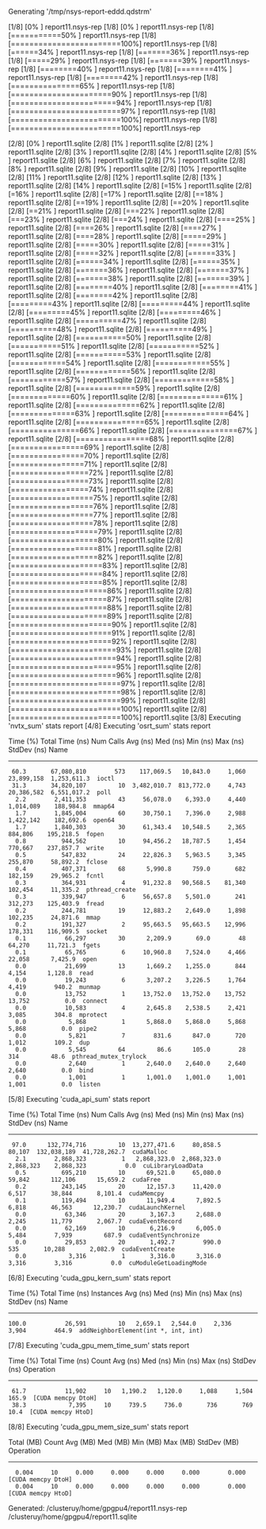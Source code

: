 Generating '/tmp/nsys-report-eddd.qdstrm'
[1/8] [0%                          ] report11.nsys-rep[1/8] [0%                          ] report11.nsys-rep[1/8] [===========50%              ] report11.nsys-rep[1/8] [========================100%] report11.nsys-rep[1/8] [======34%                   ] report11.nsys-rep[1/8] [=======36%                  ] report11.nsys-rep[1/8] [=====29%                    ] report11.nsys-rep[1/8] [=======39%                  ] report11.nsys-rep[1/8] [========40%                 ] report11.nsys-rep[1/8] [========41%                 ] report11.nsys-rep[1/8] [========42%                 ] report11.nsys-rep[1/8] [===============65%          ] report11.nsys-rep[1/8] [======================90%   ] report11.nsys-rep[1/8] [=======================94%  ] report11.nsys-rep[1/8] [========================97% ] report11.nsys-rep[1/8] [========================100%] report11.nsys-rep[1/8] [========================100%] report11.nsys-rep
[2/8] [0%                          ] report11.sqlite[2/8] [1%                          ] report11.sqlite[2/8] [2%                          ] report11.sqlite[2/8] [3%                          ] report11.sqlite[2/8] [4%                          ] report11.sqlite[2/8] [5%                          ] report11.sqlite[2/8] [6%                          ] report11.sqlite[2/8] [7%                          ] report11.sqlite[2/8] [8%                          ] report11.sqlite[2/8] [9%                          ] report11.sqlite[2/8] [10%                         ] report11.sqlite[2/8] [11%                         ] report11.sqlite[2/8] [12%                         ] report11.sqlite[2/8] [13%                         ] report11.sqlite[2/8] [14%                         ] report11.sqlite[2/8] [=15%                        ] report11.sqlite[2/8] [=16%                        ] report11.sqlite[2/8] [=17%                        ] report11.sqlite[2/8] [==18%                       ] report11.sqlite[2/8] [==19%                       ] report11.sqlite[2/8] [==20%                       ] report11.sqlite[2/8] [==21%                       ] report11.sqlite[2/8] [===22%                      ] report11.sqlite[2/8] [===23%                      ] report11.sqlite[2/8] [===24%                      ] report11.sqlite[2/8] [====25%                     ] report11.sqlite[2/8] [====26%                     ] report11.sqlite[2/8] [====27%                     ] report11.sqlite[2/8] [====28%                     ] report11.sqlite[2/8] [=====29%                    ] report11.sqlite[2/8] [=====30%                    ] report11.sqlite[2/8] [=====31%                    ] report11.sqlite[2/8] [=====32%                    ] report11.sqlite[2/8] [======33%                   ] report11.sqlite[2/8] [======34%                   ] report11.sqlite[2/8] [======35%                   ] report11.sqlite[2/8] [=======36%                  ] report11.sqlite[2/8] [=======37%                  ] report11.sqlite[2/8] [=======38%                  ] report11.sqlite[2/8] [=======39%                  ] report11.sqlite[2/8] [========40%                 ] report11.sqlite[2/8] [========41%                 ] report11.sqlite[2/8] [========42%                 ] report11.sqlite[2/8] [=========43%                ] report11.sqlite[2/8] [=========44%                ] report11.sqlite[2/8] [=========45%                ] report11.sqlite[2/8] [=========46%                ] report11.sqlite[2/8] [==========47%               ] report11.sqlite[2/8] [==========48%               ] report11.sqlite[2/8] [==========49%               ] report11.sqlite[2/8] [===========50%              ] report11.sqlite[2/8] [===========51%              ] report11.sqlite[2/8] [===========52%              ] report11.sqlite[2/8] [===========53%              ] report11.sqlite[2/8] [============54%             ] report11.sqlite[2/8] [============55%             ] report11.sqlite[2/8] [============56%             ] report11.sqlite[2/8] [============57%             ] report11.sqlite[2/8] [=============58%            ] report11.sqlite[2/8] [=============59%            ] report11.sqlite[2/8] [=============60%            ] report11.sqlite[2/8] [==============61%           ] report11.sqlite[2/8] [==============62%           ] report11.sqlite[2/8] [==============63%           ] report11.sqlite[2/8] [==============64%           ] report11.sqlite[2/8] [===============65%          ] report11.sqlite[2/8] [===============66%          ] report11.sqlite[2/8] [===============67%          ] report11.sqlite[2/8] [================68%         ] report11.sqlite[2/8] [================69%         ] report11.sqlite[2/8] [================70%         ] report11.sqlite[2/8] [================71%         ] report11.sqlite[2/8] [=================72%        ] report11.sqlite[2/8] [=================73%        ] report11.sqlite[2/8] [=================74%        ] report11.sqlite[2/8] [==================75%       ] report11.sqlite[2/8] [==================76%       ] report11.sqlite[2/8] [==================77%       ] report11.sqlite[2/8] [==================78%       ] report11.sqlite[2/8] [===================79%      ] report11.sqlite[2/8] [===================80%      ] report11.sqlite[2/8] [===================81%      ] report11.sqlite[2/8] [===================82%      ] report11.sqlite[2/8] [====================83%     ] report11.sqlite[2/8] [====================84%     ] report11.sqlite[2/8] [====================85%     ] report11.sqlite[2/8] [=====================86%    ] report11.sqlite[2/8] [=====================87%    ] report11.sqlite[2/8] [=====================88%    ] report11.sqlite[2/8] [=====================89%    ] report11.sqlite[2/8] [======================90%   ] report11.sqlite[2/8] [======================91%   ] report11.sqlite[2/8] [======================92%   ] report11.sqlite[2/8] [=======================93%  ] report11.sqlite[2/8] [=======================94%  ] report11.sqlite[2/8] [=======================95%  ] report11.sqlite[2/8] [=======================96%  ] report11.sqlite[2/8] [========================97% ] report11.sqlite[2/8] [========================98% ] report11.sqlite[2/8] [========================99% ] report11.sqlite[2/8] [========================100%] report11.sqlite[2/8] [========================100%] report11.sqlite
[3/8] Executing 'nvtx_sum' stats report
[4/8] Executing 'osrt_sum' stats report

 Time (%)  Total Time (ns)  Num Calls   Avg (ns)    Med (ns)   Min (ns)   Max (ns)   StdDev (ns)          Name         
 --------  ---------------  ---------  -----------  ---------  --------  ----------  -----------  ---------------------
     60.3       67,080,810        573    117,069.5   10,843.0     1,060  23,899,158  1,253,611.3  ioctl                
     31.3       34,820,107         10  3,482,010.7  813,772.0     4,743  20,386,582  6,551,017.2  poll                 
      2.2        2,411,353         43     56,078.0    6,393.0     4,440   1,014,089    188,984.8  mmap64               
      1.7        1,845,004         60     30,750.1    7,396.0     2,988   1,422,142    182,692.6  open64               
      1.7        1,840,303         30     61,343.4   10,548.5     2,365     884,806    195,218.5  fopen                
      0.8          944,562         10     94,456.2   18,787.5     1,454     770,667    237,857.7  write                
      0.5          547,832         24     22,826.3    5,963.5     3,345     255,870     58,892.2  fclose               
      0.4          407,371         68      5,990.8      759.0       682     182,159     29,965.2  fcntl                
      0.3          364,931          4     91,232.8   90,568.5    81,340     102,454     11,335.2  pthread_create       
      0.3          339,947          6     56,657.8    5,501.0       241     312,273    125,403.9  fread                
      0.2          244,781         19     12,883.2    2,649.0     1,898     102,235     24,871.6  mmap                 
      0.2          191,327          2     95,663.5   95,663.5    12,996     178,331    116,909.5  socket               
      0.1           66,297         30      2,209.9       69.0        48      64,270     11,721.3  fgets                
      0.1           65,765          6     10,960.8    7,524.0     4,466      22,058      7,425.9  open                 
      0.0           21,699         13      1,669.2    1,255.0       844       4,154      1,128.8  read                 
      0.0           19,243          6      3,207.2    3,226.5     1,764       4,419        940.2  munmap               
      0.0           13,752          1     13,752.0   13,752.0    13,752      13,752          0.0  connect              
      0.0           10,583          4      2,645.8    2,538.5     2,421       3,085        304.8  mprotect             
      0.0            5,868          1      5,868.0    5,868.0     5,868       5,868          0.0  pipe2                
      0.0            5,821          7        831.6      847.0       720       1,012        109.2  dup                  
      0.0            5,545         64         86.6      105.0        28         314         48.6  pthread_mutex_trylock
      0.0            2,640          1      2,640.0    2,640.0     2,640       2,640          0.0  bind                 
      0.0            1,001          1      1,001.0    1,001.0     1,001       1,001          0.0  listen               

[5/8] Executing 'cuda_api_sum' stats report

 Time (%)  Total Time (ns)  Num Calls    Avg (ns)     Med (ns)    Min (ns)    Max (ns)    StdDev (ns)            Name         
 --------  ---------------  ---------  ------------  -----------  ---------  -----------  ------------  ----------------------
     97.0      132,774,716         10  13,277,471.6     80,858.5     80,107  132,038,189  41,728,262.7  cudaMalloc            
      2.1        2,868,323          1   2,868,323.0  2,868,323.0  2,868,323    2,868,323           0.0  cuLibraryLoadData     
      0.5          695,210         10      69,521.0     65,080.0     59,842      112,106      15,659.2  cudaFree              
      0.2          243,145         20      12,157.3     11,420.0      6,517       38,844       8,101.4  cudaMemcpy            
      0.1          119,494         10      11,949.4      7,892.5      6,818       46,563      12,230.7  cudaLaunchKernel      
      0.0           63,346         20       3,167.3      2,688.0      2,245       11,779       2,067.7  cudaEventRecord       
      0.0           62,169         10       6,216.9      6,005.0      5,484        7,939         687.9  cudaEventSynchronize  
      0.0           29,853         20       1,492.7        990.0        535       10,288       2,082.9  cudaEventCreate       
      0.0            3,316          1       3,316.0      3,316.0      3,316        3,316           0.0  cuModuleGetLoadingMode

[6/8] Executing 'cuda_gpu_kern_sum' stats report

 Time (%)  Total Time (ns)  Instances  Avg (ns)  Med (ns)  Min (ns)  Max (ns)  StdDev (ns)                 Name                
 --------  ---------------  ---------  --------  --------  --------  --------  -----------  -----------------------------------
    100.0           26,591         10   2,659.1   2,544.0     2,336     3,904        464.9  addNeighborElement(int *, int, int)

[7/8] Executing 'cuda_gpu_mem_time_sum' stats report

 Time (%)  Total Time (ns)  Count  Avg (ns)  Med (ns)  Min (ns)  Max (ns)  StdDev (ns)      Operation     
 --------  ---------------  -----  --------  --------  --------  --------  -----------  ------------------
     61.7           11,902     10   1,190.2   1,120.0     1,088     1,504        165.9  [CUDA memcpy DtoH]
     38.3            7,395     10     739.5     736.0       736       769         10.4  [CUDA memcpy HtoD]

[8/8] Executing 'cuda_gpu_mem_size_sum' stats report

 Total (MB)  Count  Avg (MB)  Med (MB)  Min (MB)  Max (MB)  StdDev (MB)      Operation     
 ----------  -----  --------  --------  --------  --------  -----------  ------------------
      0.004     10     0.000     0.000     0.000     0.000        0.000  [CUDA memcpy DtoH]
      0.004     10     0.000     0.000     0.000     0.000        0.000  [CUDA memcpy HtoD]

Generated:
    /clusteruy/home/gpgpu4/report11.nsys-rep
    /clusteruy/home/gpgpu4/report11.sqlite

